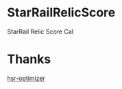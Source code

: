 # StarRailRelicScore

StarRail Relic Score Cal

# Thanks

[hsr-optimizer](https://github.com/fribbels/hsr-optimizer)

